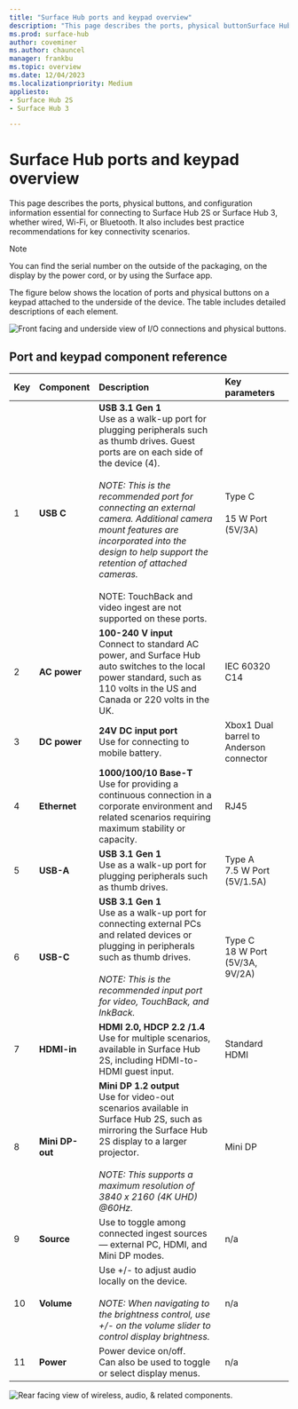 ```yaml
---
title: "Surface Hub ports and keypad overview"
description: "This page describes the ports, physical buttonSurface Hub Pens, and configuration information essential for connecting to Surface Hub 2S or Surface Hub 3."
ms.prod: surface-hub
author: coveminer
ms.author: chauncel
manager: frankbu
ms.topic: overview
ms.date: 12/04/2023
ms.localizationpriority: Medium
appliesto:
- Surface Hub 2S
- Surface Hub 3

---
```

# Surface Hub ports and keypad overview

This page describes the ports, physical buttons, and configuration information essential for connecting to Surface Hub 2S or Surface Hub 3, whether wired, Wi-Fi, or Bluetooth. It also includes best practice recommendations for key connectivity scenarios.

> [!NOTE]
> You can find the serial number on the outside of the packaging, on the display by the power cord, or by using the Surface app.

The figure below shows the location of ports and physical buttons on a keypad attached to the underside of the device. The table includes detailed descriptions of each element.

 ![Front facing and underside view of I/O connections and physical buttons.](images/hub2s-schematic.png)

## Port and keypad component reference

|**Key**|**Component**|**Description**|**Key parameters**|
|:--- |:--------- |:----------- |:-------------- |
| 1 | **USB C** | **USB 3.1 Gen 1** <br> Use as a walk-up port for plugging peripherals such as thumb drives. Guest ports are on each side of the device (4).<br> <br> *NOTE: This is the recommended port for connecting an external camera. Additional camera mount features are incorporated into the design to help support the retention of attached cameras.*<br> <br> NOTE: TouchBack and video ingest are not supported on these ports. | Type C <br> <br> 15 W Port (5V/3A)       |
| 2 | **AC power** | **100-240 V input** <br> Connect to standard AC power, and Surface Hub auto switches to the local power standard, such as 110 volts in the US and Canada or 220 volts in the UK. | IEC 60320 C14 |
| 3 | **DC power** | **24V DC input port** <br> Use for connecting to mobile battery. | Xbox1 Dual barrel to Anderson connector |
| 4 | **Ethernet** | **1000/100/10 Base-T** <br> Use for providing a continuous connection in a corporate environment and related scenarios requiring maximum stability or capacity. | RJ45 |
| 5 | **USB-A** | **USB 3.1 Gen 1** <br> Use as a walk-up port for plugging peripherals such as thumb drives. | Type A<br>7.5 W Port (5V/1.5A) |
| 6 | **USB-C** | **USB 3.1 Gen 1** <br> Use as a walk-up port for connecting external PCs and related devices or plugging in peripherals such as thumb drives.<br> <br> *NOTE: This is the recommended input port for video, TouchBack, and InkBack.* | Type C <br> 18 W Port (5V/3A, 9V/2A) |
| 7 | **HDMI-in** | **HDMI 2.0, HDCP 2.2 /1.4** <br> Use for multiple scenarios, available in Surface Hub 2S, including HDMI-to-HDMI guest input. | Standard HDMI |
| 8 | **Mini DP-out** | **Mini DP 1.2 output** <br> Use for video-out scenarios available in Surface Hub 2S, such as mirroring the Surface Hub 2S display to a larger projector.<br> <br> *NOTE: This supports a maximum resolution of 3840 x 2160 (4K UHD) @60Hz.* | Mini DP |
| 9 | **Source**  | Use to toggle among connected ingest sources — external PC, HDMI, and Mini DP modes. | n/a |
| 10 | **Volume** | Use +/- to adjust audio locally on the device. <br> <br> *NOTE: When navigating to the brightness control, use +/- on the volume slider to control display brightness.* | n/a |
| 11 | **Power** | Power device on/off. <br> Can also be used to toggle or select display menus. | n/a |

 ![Rear facing view of wireless, audio, & related components.](images/hub2s-rear.png)

